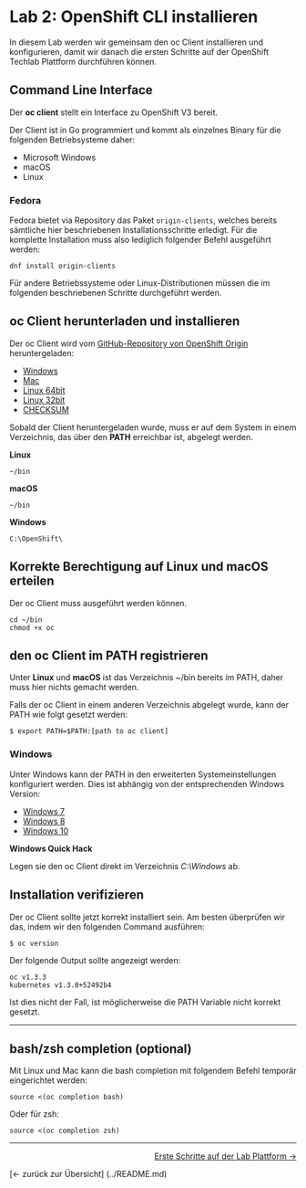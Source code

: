 # Lab 2: OpenShift CLI installieren

In diesem Lab werden wir gemeinsam den oc Client installieren und konfigurieren, damit wir danach die ersten Schritte auf der OpenShift Techlab Plattform durchführen können.

## Command Line Interface

Der **oc client** stellt ein Interface zu OpenShift V3 bereit.

Der Client ist in Go programmiert und kommt als einzelnes Binary für die folgenden Betriebsysteme daher:

- Microsoft Windows
- macOS
- Linux

### Fedora

Fedora bietet via Repository das Paket `origin-clients`, welches bereits sämtliche hier beschriebenen Installationsschritte erledigt. Für die komplette Installation muss also lediglich folgender Befehl ausgeführt werden:
```
dnf install origin-clients
```
Für andere Betriebssysteme oder Linux-Distributionen müssen die im folgenden beschriebenen Schritte durchgeführt werden.


## oc Client herunterladen und installieren

Der oc Client wird vom [GitHub-Repository von OpenShift Origin](https://github.com/openshift/origin/releases/tag/v1.3.3) heruntergeladen:

* [Windows](https://github.com/openshift/origin/releases/download/v1.3.3/openshift-origin-client-tools-v1.3.3-bc17c1527938fa03b719e1a117d584442e3727b8-windows.zip)
* [Mac](https://github.com/openshift/origin/releases/download/v1.3.3/openshift-origin-client-tools-v1.3.3-bc17c1527938fa03b719e1a117d584442e3727b8-mac.zip)
* [Linux 64bit](https://github.com/openshift/origin/releases/download/v1.3.3/openshift-origin-client-tools-v1.3.3-bc17c1527938fa03b719e1a117d584442e3727b8-linux-64bit.tar.gz)
* [Linux 32bit](https://github.com/openshift/origin/releases/download/v1.3.3/openshift-origin-client-tools-v1.3.3-bc17c1527938fa03b719e1a117d584442e3727b8-linux-32bit.tar.gz)
* [CHECKSUM](https://github.com/openshift/origin/releases/download/v1.3.3/CHECKSUM)

Sobald der Client heruntergeladen wurde, muss er auf dem System in einem Verzeichnis, das über den **PATH** erreichbar ist, abgelegt werden.

**Linux**

```
~/bin
```

**macOS**

```
~/bin
```

**Windows**

```
C:\OpenShift\
```

## Korrekte Berechtigung auf Linux und macOS erteilen

Der oc Client muss ausgeführt werden können.

```
cd ~/bin
chmod +x oc
```

## den oc Client im PATH registrieren

Unter **Linux** und **macOS** ist das Verzeichnis ~/bin bereits im PATH, daher muss hier nichts gemacht werden.

Falls der oc Client in einem anderen Verzeichnis abgelegt wurde, kann der PATH wie folgt gesetzt werden:
```
$ export PATH=$PATH:[path to oc client]
```

### Windows

Unter Windows kann der PATH in den erweiterten Systemeinstellungen konfiguriert werden. Dies ist abhängig von der entsprechenden Windows Version:

- [Windows 7](http://geekswithblogs.net/renso/archive/2009/10/21/how-to-set-the-windows-path-in-windows-7.aspx)
- [Windows 8](http://www.itechtics.com/customize-windows-environment-variables/)
- [Windows 10](http://techmixx.de/windows-10-umgebungsvariablen-bearbeiten/)

**Windows Quick Hack**

Legen sie den oc Client direkt im Verzeichnis *C:\Windows* ab.


## Installation verifizieren

Der oc Client sollte jetzt korrekt installiert sein. Am besten überprüfen wir das, indem wir den folgenden Command ausführen:
```
$ oc version
```
Der folgende Output sollte angezeigt werden:
```
oc v1.3.3
kubernetes v1.3.0+52492b4
```

Ist dies nicht der Fall, ist möglicherweise die PATH Variable nicht korrekt gesetzt.

---

## bash/zsh completion (optional)

Mit Linux und Mac kann die bash completion mit folgendem Befehl temporär eingerichtet werden:

```
source <(oc completion bash)
```

Oder für zsh:
```
source <(oc completion zsh)
```

---



<p width="100px" align="right"><a href="03_first_steps.md">Erste Schritte auf der Lab Plattform →</a></p>
[← zurück zur Übersicht] (../README.md)
